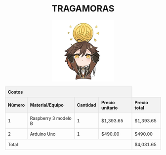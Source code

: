 <h1 align="center"><a> TRAGAMORAS</a></h1>

<p align="center"><img src="/Imagenes/1.png" alt="LOGO TragaMoras" width="200"></p>

  <style>
    table {
      width: 100%;
      border-collapse: collapse;
      margin-bottom: 20px;
    }
    th, td {
      border: 1px solid #dddddd;
      text-align: left;
      padding: 8px;
    }
    th {
      background-color: #f2f2f2;
    }
    tfoot {
      font-weight: bold;
    }
  </style>


  <table>
    <thead>
    <tr>
    <th colspan="4">Costos</th>
    </tr>
      <tr>
        <th>Número</th>
        <th>Material/Equipo</th>
        <th>Cantidad</th>
        <th>Precio unitario</th>
        <th>Precio total</th>
      </tr>
    </thead>
    <tbody>
      <tr>
        <td>1</td>
        <td>Raspberry 3 modelo B</td>
        <td>1</td>
        <td>$1,393.65</td>
        <td>$1,393.65</td>
      </tr>
      <tr>
        <td>2</td>
        <td>Arduino Uno</td>
        <td>1</td>
        <td>$490.00</td>
        <td>$490.00</td>
      </tr>
      <!-- Agrega las demás filas aquí -->
      <!-- ... -->
      <tr>
        <td colspan="4">Total</td>
        <td>$4,031.65</td>
      </tr>
    </tbody>
  </table>


